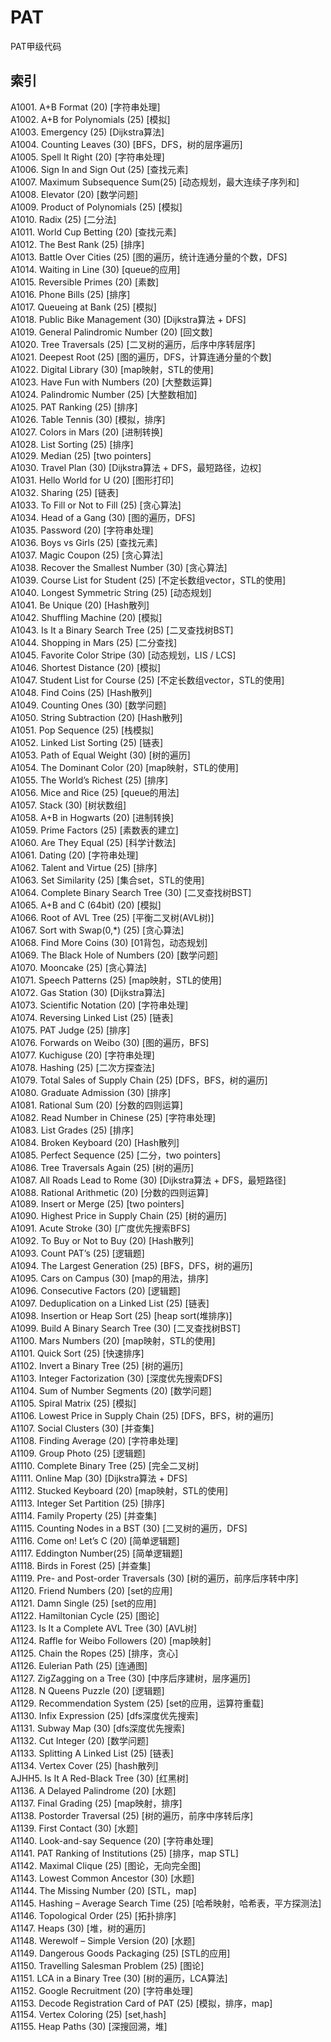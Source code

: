 # PAT
PAT甲级代码

## 索引
A1001. A+B Format (20) [字符串处理]  
A1002. A+B for Polynomials (25) [模拟]  
A1003. Emergency (25) [Dijkstra算法]  
A1004. Counting Leaves (30) [BFS，DFS，树的层序遍历]  
A1005. Spell It Right (20) [字符串处理]  
A1006. Sign In and Sign Out (25) [查找元素]   
A1007. Maximum Subsequence Sum(25) [动态规划，最⼤连续⼦序列和]   
A1008. Elevator (20) [数学问题]   
A1009. Product of Polynomials (25) [模拟]  
A1010. Radix (25) [二分法]  
A1011. World Cup Betting (20) [查找元素]   
A1012. The Best Rank (25) [排序]  
A1013. Battle Over Cities (25) [图的遍历，统计连通分量的个数，DFS]  
A1014. Waiting in Line (30) [queue的应用]  
A1015. Reversible Primes (20) [素数]  
A1016. Phone Bills (25) [排序]  
A1017. Queueing at Bank (25) [模拟]  
A1018. Public Bike Management (30) [Dijkstra算法 + DFS]  
A1019. General Palindromic Number (20) [回文数]  
A1020. Tree Traversals (25) [二叉树的遍历，后序中序转层序]  
A1021. Deepest Root (25) [图的遍历，DFS，计算连通分量的个数]  
A1022. Digital Library (30) [map映射，STL的使用]  
A1023. Have Fun with Numbers (20) [⼤整数运算]  
A1024. Palindromic Number (25) [⼤整数相加]  
A1025. PAT Ranking (25) [排序]  
A1026. Table Tennis (30) [模拟，排序]  
A1027. Colors in Mars (20) [进制转换]  
A1028. List Sorting (25) [排序]  
A1029. Median (25) [two pointers]  
A1030. Travel Plan (30) [Dijkstra算法 + DFS，最短路径，边权]  
A1031. Hello World for U (20) [图形打印]  
A1032. Sharing (25) [链表]  
A1033. To Fill or Not to Fill (25) [贪心算法]  
A1034. Head of a Gang (30) [图的遍历，DFS]  
A1035. Password (20) [字符串处理]  
A1036. Boys vs Girls (25) [查找元素]  
A1037. Magic Coupon (25) [贪⼼算法]  
A1038. Recover the Smallest Number (30) [贪心算法]  
A1039. Course List for Student (25) [不定⻓数组vector，STL的使用]  
A1040. Longest Symmetric String (25) [动态规划]  
A1041. Be Unique (20) [Hash散列]  
A1042. Shuffling Machine (20) [模拟]  
A1043. Is It a Binary Search Tree (25) [二叉查找树BST]  
A1044. Shopping in Mars (25) [二分查找]  
A1045. Favorite Color Stripe (30) [动态规划，LIS / LCS]  
A1046. Shortest Distance (20) [模拟]  
A1047. Student List for Course (25) [不定⻓数组vector，STL的使⽤]  
A1048. Find Coins (25) [Hash散列]  
A1049. Counting Ones (30) [数学问题]  
A1050. String Subtraction (20) [Hash散列]  
A1051. Pop Sequence (25) [栈模拟]  
A1052. Linked List Sorting (25) [链表]  
A1053. Path of Equal Weight (30) [树的遍历]  
A1054. The Dominant Color (20) [map映射，STL的使⽤]  
A1055. The World’s Richest (25) [排序]  
A1056. Mice and Rice (25) [queue的⽤法]  
A1057. Stack (30) [树状数组]  
A1058. A+B in Hogwarts (20) [进制转换]  
A1059. Prime Factors (25) [素数表的建立]  
A1060. Are They Equal (25) [科学计数法]  
A1061. Dating (20) [字符串处理]  
A1062. Talent and Virtue (25) [排序]  
A1063. Set Similarity (25) [集合set，STL的使⽤]  
A1064. Complete Binary Search Tree (30) [⼆叉查找树BST]  
A1065. A+B and C (64bit) (20) [模拟]  
A1066. Root of AVL Tree (25) [平衡⼆叉树(AVL树)]  
A1067. Sort with Swap(0,*) (25) [贪⼼算法]  
A1068. Find More Coins (30) [01背包，动态规划]  
A1069. The Black Hole of Numbers (20) [数学问题]  
A1070. Mooncake (25) [贪⼼算法]  
A1071. Speech Patterns (25) [map映射，STL的使⽤]  
A1072. Gas Station (30) [Dijkstra算法]  
A1073. Scientific Notation (20) [字符串处理]  
A1074. Reversing Linked List (25) [链表]  
A1075. PAT Judge (25) [排序]  
A1076. Forwards on Weibo (30) [图的遍历，BFS]  
A1077. Kuchiguse (20) [字符串处理]  
A1078. Hashing (25) [⼆次方探查法]  
A1079. Total Sales of Supply Chain (25) [DFS，BFS，树的遍历]  
A1080. Graduate Admission (30) [排序]  
A1081. Rational Sum (20) [分数的四则运算]  
A1082. Read Number in Chinese (25) [字符串处理]  
A1083. List Grades (25) [排序]  
A1084. Broken Keyboard (20) [Hash散列]  
A1085. Perfect Sequence (25) [⼆分，two pointers]  
A1086. Tree Traversals Again (25) [树的遍历]  
A1087. All Roads Lead to Rome (30) [Dijkstra算法 + DFS，最短路径]  
A1088. Rational Arithmetic (20) [分数的四则运算]  
A1089. Insert or Merge (25) [two pointers]  
A1090. Highest Price in Supply Chain (25) [树的遍历]  
A1091. Acute Stroke (30) [⼴度优先搜索BFS]  
A1092. To Buy or Not to Buy (20) [Hash散列]  
A1093. Count PAT’s (25) [逻辑题]  
A1094. The Largest Generation (25) [BFS，DFS，树的遍历]  
A1095. Cars on Campus (30) [map的用法，排序]  
A1096. Consecutive Factors (20) [逻辑题]  
A1097. Deduplication on a Linked List (25) [链表]  
A1098. Insertion or Heap Sort (25) [heap sort(堆排序)]  
A1099. Build A Binary Search Tree (30) [⼆叉查找树BST]  
A1100. Mars Numbers (20) [map映射，STL的使⽤]  
A1101. Quick Sort (25) [快速排序]  
A1102. Invert a Binary Tree (25) [树的遍历]  
A1103. Integer Factorization (30) [深度优先搜索DFS]  
A1104. Sum of Number Segments (20) [数学问题]  
A1105. Spiral Matrix (25) [模拟]  
A1106. Lowest Price in Supply Chain (25) [DFS，BFS，树的遍历]  
A1107. Social Clusters (30) [并查集]  
A1108. Finding Average (20) [字符串处理]  
A1109. Group Photo (25) [逻辑题]  
A1110. Complete Binary Tree (25) [完全二叉树]  
A1111. Online Map (30) [Dijkstra算法 + DFS]  
A1112. Stucked Keyboard (20) [map映射，STL的使⽤]  
A1113. Integer Set Partition (25) [排序]  
A1114. Family Property (25) [并查集]  
A1115. Counting Nodes in a BST (30) [⼆叉树的遍历，DFS]  
A1116. Come on! Let’s C (20) [简单逻辑题]  
A1117. Eddington Number(25) [简单逻辑题]  
A1118. Birds in Forest (25) [并查集]  
A1119. Pre- and Post-order Traversals (30) [树的遍历，前序后序转中序]  
A1120. Friend Numbers (20) [set的应用]  
A1121. Damn Single (25) [set的应用]  
A1122. Hamiltonian Cycle (25) [图论]  
A1123. Is It a Complete AVL Tree (30) [AVL树]  
A1124. Raffle for Weibo Followers (20) [map映射]  
A1125. Chain the Ropes (25) [排序，贪心]  
A1126. Eulerian Path (25) [连通图]  
A1127. ZigZagging on a Tree (30) [中序后序建树，层序遍历]  
A1128. N Queens Puzzle (20) [逻辑题]  
A1129. Recommendation System (25) [set的应用，运算符重载]  
A1130. Infix Expression (25) [dfs深度优先搜索]  
A1131. Subway Map (30) [dfs深度优先搜索]  
A1132. Cut Integer (20) [数学问题]  
A1133. Splitting A Linked List (25) [链表]  
A1134. Vertex Cover (25) [hash散列]  
AJHH5. Is It A Red-Black Tree (30) [红⿊树]  
A1136. A Delayed Palindrome (20) [⽔题]  
A1137. Final Grading (25) [map映射，排序]  
A1138. Postorder Traversal (25) [树的遍历，前序中序转后序]  
A1139. First Contact (30) [⽔题]  
A1140. Look-and-say Sequence (20) [字符串处理]  
A1141. PAT Ranking of Institutions (25) [排序，map STL]  
A1142. Maximal Clique (25) [图论，⽆向完全图]  
A1143. Lowest Common Ancestor (30) [⽔题]  
A1144. The Missing Number (20) [STL，map]  
A1145. Hashing – Average Search Time (25) [哈希映射，哈希表，平⽅探测法]  
A1146. Topological Order (25) [拓扑排序]  
A1147. Heaps (30) [堆，树的遍历]  
A1148. Werewolf – Simple Version (20) [⽔题]  
A1149. Dangerous Goods Packaging (25) [STL的应⽤]  
A1150. Travelling Salesman Problem (25) [图论]  
A1151. LCA in a Binary Tree (30) [树的遍历，LCA算法]  
A1152. Google Recruitment (20) [字符串处理]  
A1153. Decode Registration Card of PAT (25) [模拟，排序，map]  
A1154. Vertex Coloring (25) [set,hash]  
A1155. Heap Paths (30) [深搜回溯，堆]  
